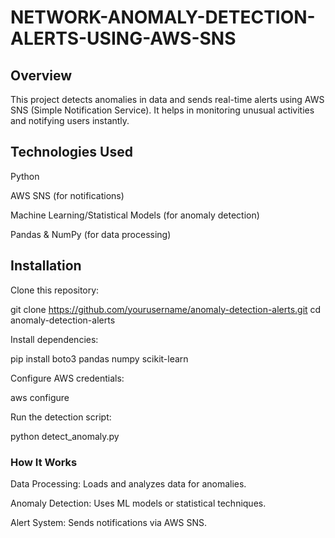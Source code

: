 # NETWORK-ANOMALY-DETECTION-ALERTS-USING-AWS-SNS
## Overview

This project detects anomalies in data and sends real-time alerts using AWS SNS (Simple Notification Service). It helps in monitoring unusual activities and notifying users instantly.

## Technologies Used

Python

AWS SNS (for notifications)

Machine Learning/Statistical Models (for anomaly detection)

Pandas & NumPy (for data processing)

## Installation

Clone this repository:

git clone https://github.com/yourusername/anomaly-detection-alerts.git
cd anomaly-detection-alerts

Install dependencies:

pip install boto3 pandas numpy scikit-learn

Configure AWS credentials:

aws configure

Run the detection script:

python detect_anomaly.py

### How It Works

Data Processing: Loads and analyzes data for anomalies.

Anomaly Detection: Uses ML models or statistical techniques.

Alert System: Sends notifications via AWS SNS.
